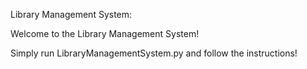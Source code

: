 Library Management System:

Welcome to the Library Management System!

Simply run LibraryManagementSystem.py and follow the instructions! 
